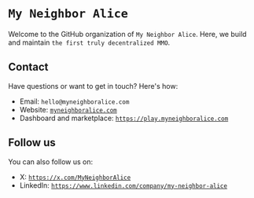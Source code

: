 # `My Neighbor Alice`

Welcome to the GitHub organization of `My Neighbor Alice`. Here, we build and maintain `the first truly decentralized MMO`.

## Contact

Have questions or want to get in touch? Here's how:

-  Email: `hello@myneighboralice.com`
-  Website: [`myneighboralice.com`](myneighboralice.com)
-  Dashboard and marketplace: [`https://play.myneighboralice.com`](https://play.myneighboralice.com)

## Follow us

You can also follow us on:
-  X: [`https://x.com/MyNeighborAlice`](https://x.com/MyNeighborAlice)
-  LinkedIn: [`https://www.linkedin.com/company/my-neighbor-alice`](https://www.linkedin.com/company/my-neighbor-alice)

